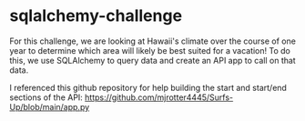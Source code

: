 # sqlalchemy-challenge
For this challenge, we are looking at Hawaii's climate over the course of one year to determine which area will likely be best suited for a vacation! To do this, we use SQLAlchemy to query data and create an API app to call on that data.

I referenced this github repository for help building the start and start/end sections of the API: https://github.com/mjrotter4445/Surfs-Up/blob/main/app.py
